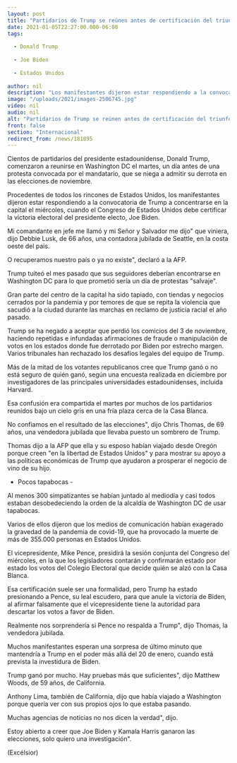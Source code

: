 ```yaml
---
layout: post
title: "Partidarios de Trump se reúnen antes de certificación del triunfo de Biden"
date: 2021-01-05T22:27:00.000-06:00
tags:
  
  - Donald Trump
  
  - Joe Biden
  
  - Estados Unidos
  
author: nil
description: "Los manifestantes dijeron estar respondiendo a la convocatoria de Trump a concentrarse en la capital el miércoles, cuando el Congreso de Estados Unidos debe certificar la victoria electoral del presidente electo, Joe Biden"
image: "/uploads/2021/images-2506745.jpg"
video: nil
audio: nil
alt: "Partidarios de Trump se reúnen antes de certificación del triunfo de Biden"
front: false
section: "Internacional"
redirect_from: /news/181895
---
```


Cientos de partidarios del presidente estadounidense, Donald Trump, comenzaron a reunirse en Washington DC el martes, un día antes de una protesta convocada por el mandatario, que se niega a admitir su derrota en las elecciones de noviembre.

Procedentes de todos los rincones de Estados Unidos, los manifestantes dijeron estar respondiendo a la convocatoria de Trump a concentrarse en la capital el miércoles, cuando el Congreso de Estados Unidos debe certificar la victoria electoral del presidente electo, Joe Biden.

Mi comandante en jefe me llamó y mi Señor y Salvador me dijo" que viniera, dijo Debbie Lusk, de 66 años, una contadora jubilada de Seattle, en la costa oeste del país.

 
O recuperamos nuestro país o ya no existe", declaró a la AFP.

Trump tuiteó el mes pasado que sus seguidores deberían encontrarse en Washington DC para lo que prometió sería un día de protestas "salvaje".

Gran parte del centro de la capital ha sido tapiado, con tiendas y negocios cerrados por la pandemia y por temores de que se repita la violencia que sacudió a la ciudad durante las marchas en reclamo de justicia racial el año pasado.

Trump se ha negado a aceptar que perdió los comicios del 3 de noviembre, haciendo repetidas e infundadas afirmaciones de fraude o manipulación de votos en los estados donde fue derrotado por Biden por estrecho margen. Varios tribunales han rechazado los desafíos legales del equipo de Trump.

Más de la mitad de los votantes republicanos cree que Trump ganó o no está seguro de quién ganó, según una encuesta realizada en diciembre por investigadores de las principales universidades estadounidenses, incluida Harvard.

Esa confusión era compartida el martes por muchos de los partidarios reunidos bajo un cielo gris en una fría plaza cerca de la Casa Blanca.

No confiamos en el resultado de las elecciones", dijo Chris Thomas, de 69 años, una vendedora jubilada que llevaba puesto un sombrero de Trump.

Thomas dijo a la AFP que ella y su esposo habían viajado desde Oregón porque creen "en la libertad de Estados Unidos" y para mostrar su apoyo a las políticas económicas de Trump que ayudaron a prosperar el negocio de vino de su hijo.

- Pocos tapabocas -

Al menos 300 simpatizantes se habían juntado al mediodía y casi todos estaban desobedeciendo la orden de la alcaldía de Washington DC de usar tapabocas.

Varios de ellos dijeron que los medios de comunicación habían exagerado la gravedad de la pandemia de covid-19, que ha provocado la muerte de más de 355.000 personas en Estados Unidos.

El vicepresidente, Mike Pence, presidirá la sesión conjunta del Congreso del miércoles, en la que los legisladores contarán y confirmarán estado por estado los votos del Colegio Electoral que decide quién se alzó con la Casa Blanca.

Esa certificación suele ser una formalidad, pero Trump ha estado presionando a Pence, su leal escudero, para que anule la victoria de Biden, al afirmar falsamente que el vicepresidente tiene la autoridad para descartar los votos a favor de Biden.

Realmente nos sorprendería si Pence no respalda a Trump", dijo Thomas, la vendedora jubilada.

Muchos manifestantes esperan una sorpresa de último minuto que mantendría a Trump en el poder más allá del 20 de enero, cuando está prevista la investidura de Biden.

Trump ganó por mucho. Hay pruebas más que suficientes", dijo Matthew Woods, de 59 años, de California.

Anthony Lima, también de California, dijo que había viajado a Washington porque quería ver con sus propios ojos lo que estaba pasando.

Muchas agencias de noticias no nos dicen la verdad", dijo.

Estoy abierto a creer que Joe Biden y Kamala Harris ganaron las elecciones, solo quiero una investigación".

(Excélsior)